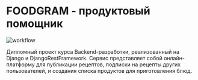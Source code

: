 # FOODGRAM - продуктовый помощник

![workflow](https://github.com/Glebastaa/foodgram-project-react/actions/workflows/foodgram_workflow.yaml/badge.svg)

Дипломный проект курса Backend-разработки, реализованный на Django и DjangoRestFramework. Сервис представляет собой онлайн-платформу для публикации рецептов, подписки на рецепты других пользователей, и создания списка продуктов для приготовления блюд.
